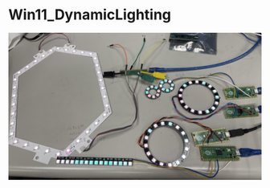 # Win11_DynamicLighting
![](https://github.com/ableshih/Win11_DynamicLighting/blob/main/jpg/unnamed.jpg)
